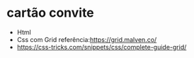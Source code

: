# cartão convite
- Html
- Css com Grid referência:https://grid.malven.co/ 
-  https://css-tricks.com/snippets/css/complete-guide-grid/
